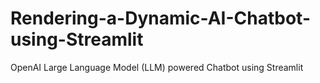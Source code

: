 # Rendering-a-Dynamic-AI-Chatbot-using-Streamlit
OpenAI Large Language Model (LLM) powered Chatbot using Streamlit
